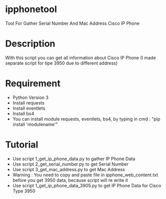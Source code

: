 # ipphonetool
Tool For Gather Serial Number And Mac Address Cisco IP Phone
# Description
With this script you can get all information about Cisco IP Phone (I made separate script for tipe 3950 due to different address)
# Requirement
* Python Version 3
* Install requests
* Install eventlets
* Install bs4
* You can install module requests, eventlets, bs4, by typing in cmd : "pip install 'modulename'"
# Tutorial
* Use script 1_get_ip_phone_data.py to gather IP Phone Data
* Use script 2_get_serial_number.py to get Serial Number
* Use script 3_get_mac_address.py to get Mac Address
* Warning : You need to copy and paste file in ipphone_web_content.txt before you get 3950 data, because script will re write it
* Use script 1_get_ip_phone_data_3905.py to get IP Phone Data for Cisco Type 3950



